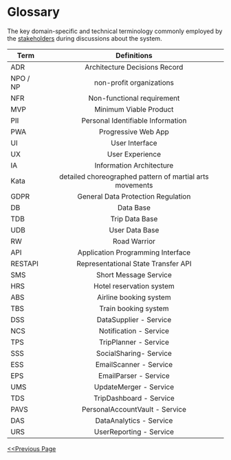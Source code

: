 # Glossary

The key domain-specific and technical terminology commonly employed by the [stakeholders](01_Introduction_And_Goals.md#stakeholders) during discussions about the system.

| Term     |                       Definitions                        | 
|----------|:--------------------------------------------------------:|
| ADR      |              Architecture Decisions Record               |
| NPO / NP |                 non-profit organizations                 |
| NFR      |                Non-functional requirement                |
| MVP      |                  Minimum Viable Product                  |
| PII      |            Personal Identifiable Information             |
| PWA      |                   Progressive Web App                    |
| UI       |                      User Interface                      |
| UX       |                     User Experience                      |
| IA       |                 Information Architecture                 |
| Kata     | detailed choreographed pattern of martial arts movements |
| GDPR     | General Data Protection Regulation                       |
| DB       | Data Base                                                |
| TDB      | Trip Data Base                                           |
| UDB      | User Data Base                                           |
| RW       | Road Warrior                                             |
| API      | Application Programming Interface                        |
| RESTAPI  | Representational State Transfer API                      |
| SMS      | Short Message Service                                    |
| HRS      | Hotel reservation system                                 |
| ABS      | Airline booking system                                   |
| TBS      | Train booking system                                     |
| DSS      | DataSupplier - Service                                   |
| NCS      | Notification - Service                                   |
| TPS      | TripPlanner - Service                                    |
| SSS      | SocialSharing- Service                                   |
| ESS      | EmailScanner - Service                                   |
| EPS      | EmailParser - Service                                    |
| UMS      | UpdateMerger - Service                                   |
| TDS      | TripDashboard - Service                                  |
| PAVS     | PersonalAccountVault - Service                           |
| DAS      | DataAnalytics - Service                                  |
| URS      | UserReporting - Service                                  |


[<<Previous Page](./08_Risks.md)
